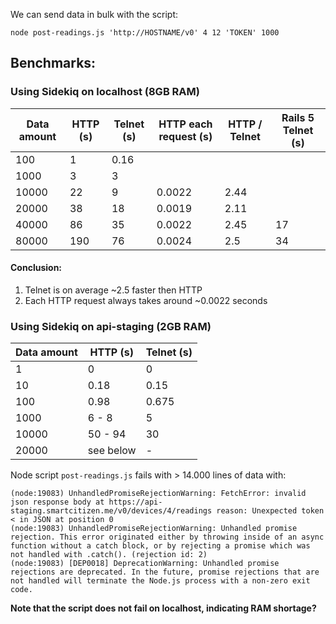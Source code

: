 
We can send data in bulk with the script:

`node post-readings.js 'http://HOSTNAME/v0' 4 12 'TOKEN' 1000`


## Benchmarks:

### Using Sidekiq on localhost (8GB RAM)
|Data amount | HTTP (s) | Telnet (s)  | HTTP each request (s) | HTTP / Telnet | Rails 5 Telnet (s) |
|-|-|-|-|-|-|
|100  | 1 | 0.16 | |
|1000 | 3  | 3 | |
|10000| 22 | 9 | 0.0022| 2.44|
|20000| 38 | 18| 0.0019| 2.11|
|40000| 86 | 35| 0.0022| 2.45| 17 |
|80000| 190| 76| 0.0024| 2.5 | 34 |

#### Conclusion:
1. Telnet is on average ~2.5 faster then HTTP
2. Each HTTP request always takes around ~0.0022 seconds

### Using Sidekiq on api-staging (2GB RAM)
|Data amount | HTTP (s) | Telnet (s)  |
|-|-|-|
|1    | 0     | 0 |
|10   | 0.18  | 0.15 |
|100  | 0.98  | 0.675 |
|1000 | 6 - 8 | 5 |
|10000| 50 - 94 | 30 |
|20000| see below| - |

Node script `post-readings.js` fails with > 14.000 lines of data with:

```
(node:19083) UnhandledPromiseRejectionWarning: FetchError: invalid json response body at https://api-staging.smartcitizen.me/v0/devices/4/readings reason: Unexpected token < in JSON at position 0
(node:19083) UnhandledPromiseRejectionWarning: Unhandled promise rejection. This error originated either by throwing inside of an async function without a catch block, or by rejecting a promise which was not handled with .catch(). (rejection id: 2)
(node:19083) [DEP0018] DeprecationWarning: Unhandled promise rejections are deprecated. In the future, promise rejections that are not handled will terminate the Node.js process with a non-zero exit code.

```
**Note that the script does not fail on localhost, indicating RAM shortage?**


